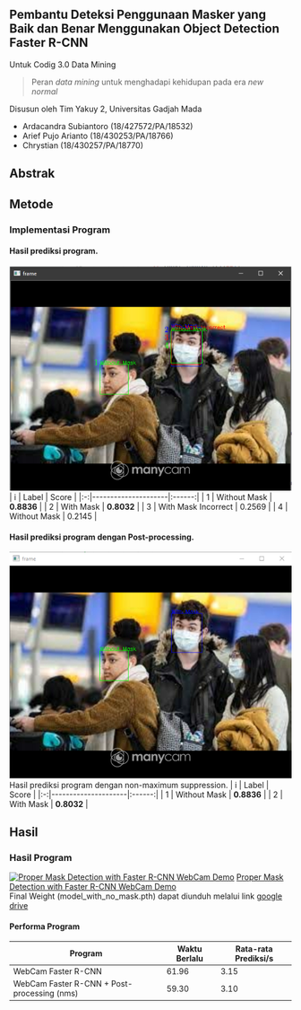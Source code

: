 ## Pembantu Deteksi Penggunaan Masker yang Baik dan Benar Menggunakan Object Detection Faster R-CNN
Untuk Codig 3.0 Data Mining 
> Peran *data mining* untuk menghadapi kehidupan pada era *new normal*

Disusun oleh Tim Yakuy 2, Universitas Gadjah Mada
- Ardacandra Subiantoro (18/427572/PA/18532)
- Arief Pujo Arianto (18/430253/PA/18766)
- Chrystian (18/430257/PA/18770)
## Abstrak

## Metode
### Implementasi Program
#### Hasil prediksi program.
![raw output](./demo/Results/implementation/raw_prediction_nms0_labeled.png)
| i | Label               |  Score |
|:-:|---------------------|:------:|
| 1 | Without Mask        | **0.8836** |
| 2 | With Mask           | **0.8032** |
| 3 | With Mask Incorrect | 0.2569 |
| 4 | Without Mask        | 0.2145 |
#### Hasil prediksi program dengan Post-processing.
![raw output](./demo/Results/implementation/with_nms0.PNG)
Hasil prediksi program dengan non-maximum suppression.
| i | Label               |  Score |
|:-:|---------------------|:------:|
| 1 | Without Mask        | **0.8836** |
| 2 | With Mask           | **0.8032** |


## Hasil

### Hasil Program
[![Proper Mask Detection with Faster R-CNN WebCam Demo
](./demo/Results/implementation/thumbnail.png)](https://www.youtube.com/watch?v=dnhFLPc0pXI)
[Proper Mask Detection with Faster R-CNN WebCam Demo](https://www.youtube.com/watch?v=dnhFLPc0pXI)
<br>
Final Weight (model_with_no_mask.pth) dapat diunduh melalui link [google drive](https://drive.google.com/drive/folders/1foYM6KLFT_eY1_IriE8Wy2UKtfaNRLQh?usp=sharing) 

#### Performa Program
| Program                                     | Waktu Berlalu | Rata-rata Prediksi/s |
|---------------------------------------------|---------------|----------------------|
| WebCam Faster R-CNN                         |     61.96     |         3.15         |
| WebCam Faster R-CNN + Post-processing (nms) |     59.30     |         3.10         |
